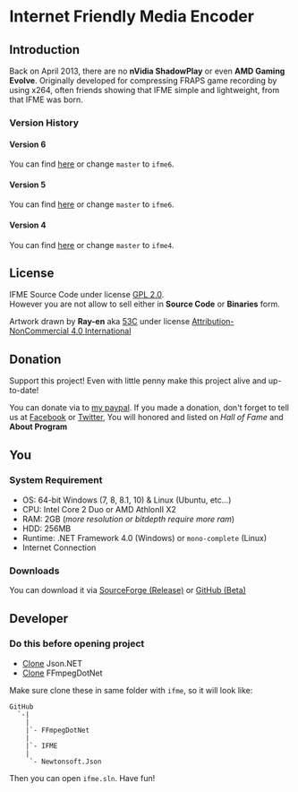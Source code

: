 # Internet Friendly Media Encoder
## Introduction
Back on April 2013, there are no **nVidia ShadowPlay** or even **AMD Gaming Evolve**. Originally developed for compressing FRAPS game recording by using x264, often friends showing that IFME simple and lightweight, from that IFME was born.

### Version History
#### Version 6
You can find [here](https://github.com/Anime4000/IFME/tree/ifme6) or change `master` to `ifme6`.

#### Version 5
You can find [here](https://github.com/Anime4000/IFME/tree/ifme6) or change `master` to `ifme6`.

#### Version 4
You can find [here](https://github.com/Anime4000/IFME/tree/ifme4) or change `master` to `ifme4`.

## License
IFME Source Code under license [GPL 2.0](http://choosealicense.com/licenses/gpl-2.0/).<br>However you are not allow to sell either in **Source Code** or **Binaries** form.

Artwork drawn by **Ray-en** aka [53C](http://53c.deviantart.com/) under license [Attribution-NonCommercial 4.0 International](http://creativecommons.org/licenses/by-nc/4.0/)

## Donation
Support this project! Even with little penny make this project alive and up-to-date!

You can donate via to [my paypal](https://www.paypal.com/cgi-bin/webscr?cmd=_s-xclick&hosted_button_id=4CKYN7X3DGA7U). If you made a donation, don't forget to tell us at [Facebook](https://www.facebook.com/internetfriendlymediaencoder) or  [Twitter](https://twitter.com/Anime4000), You will honored and listed on *Hall of Fame* and **About Program**

## You
### System Requirement

* OS: 64-bit Windows (7, 8, 8.1, 10) & Linux (Ubuntu, etc...)
* CPU: Intel Core 2 Duo or AMD AthlonII X2
* RAM: 2GB (*more resolution or bitdepth require more ram*)
* HDD: 256MB
* Runtime: .NET Framework 4.0 (Windows) or `mono-complete` (Linux)
* Internet Connection

### Downloads
You can download it via [SourceForge (Release)](https://sourceforge.net/projects/ifme/files/latest/download) or [GitHub (Beta)](https://github.com/Anime4000/IFME/releases/latest)

## Developer
### Do this before opening project

* [Clone](https://github.com/JamesNK/Newtonsoft.Json) Json.NET
* [Clone](https://github.com/Anime4000/FFmpegDotNet) FFmpegDotNet

Make sure clone these in same folder with `ifme`, so it will look like:
```
GitHub
  `-|
    |
    |`- FFmpegDotNet
    |
    |`- IFME
    |
     `- Newtonsoft.Json
```
Then you can open `ifme.sln`. Have fun!